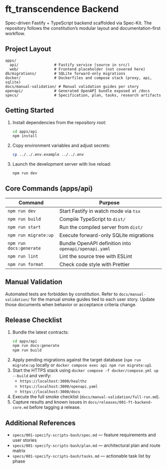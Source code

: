 # ft_transcendence Backend

Spec-driven Fastify + TypeScript backend scaffolded via Spec-Kit. The repository follows the constitution’s modular layout and documentation-first workflow.

## Project Layout

```
apps/
  api/                # Fastify service (source in src/)
  web/                # Frontend placeholder (not covered here)
db/migrations/        # SQLite forward-only migrations
docker/               # Dockerfiles and compose stack (proxy, api, sqlite)
docs/manual-validation/ # Manual validation guides per story
openapi/              # Generated OpenAPI bundle exposed at /docs
specs/                # Specification, plan, tasks, research artifacts
```

## Getting Started

1. Install dependencies from the repository root:
	```sh
	cd apps/api
	npm install
	```
2. Copy environment variables and adjust secrets:
	```sh
	cp ../../.env.example ../../.env
	```
3. Launch the development server with live reload:
	```sh
	npm run dev
	```

## Core Commands (apps/api)

| Command | Purpose |
|---------|---------|
| `npm run dev` | Start Fastify in watch mode via `tsx` |
| `npm run build` | Compile TypeScript to `dist/` |
| `npm run start` | Run the compiled server from `dist/` |
| `npm run migrate:up` | Execute forward-only SQLite migrations |
| `npm run docs:generate` | Bundle OpenAPI definition into `openapi/openapi.yaml` |
| `npm run lint` | Lint the source tree with ESLint |
| `npm run format` | Check code style with Prettier |

## Manual Validation

Automated tests are forbidden by constitution. Refer to `docs/manual-validation/` for the manual smoke guides tied to each user story. Update those documents when behavior or acceptance criteria change.

## Release Checklist

1. Bundle the latest contracts:
	```sh
	cd apps/api
	npm run docs:generate
	npm run build
	```
2. Apply pending migrations against the target database (`npm run migrate:up` locally or `docker compose exec api npm run migrate:up`).
3. Start the HTTPS stack using `docker compose -f docker/compose.yml up --build` and verify:
	- `https://localhost:3000/healthz`
	- `https://localhost:3000/openapi.yaml`
	- `https://localhost:3000/docs`
4. Execute the full smoke checklist (`docs/manual-validation/full-run.md`).
5. Capture results and known issues in `docs/releases/001-ft-backend-core.md` before tagging a release.

## Additional References

- `specs/001-specify-scripts-bash/spec.md` — feature requirements and user stories
- `specs/001-specify-scripts-bash/plan.md` — architectural plan and route matrix
- `specs/001-specify-scripts-bash/tasks.md` — actionable task list by phase
